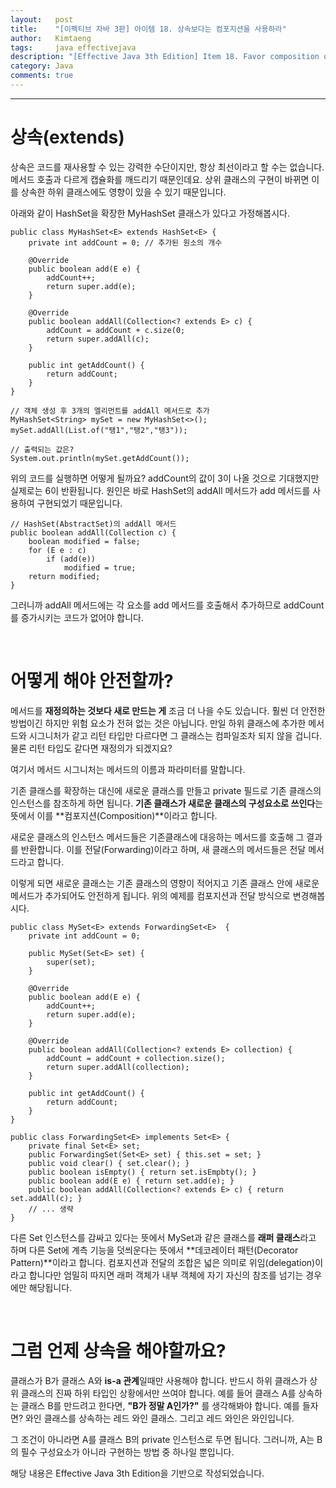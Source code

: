 ```yaml
---
layout:   post
title:    "[이펙티브 자바 3판] 아이템 18. 상속보다는 컴포지션을 사용하라"
author:   Kimtaeng
tags: 	  java effectivejava
description: "[Effective Java 3th Edition] Item 18. Favor composition over inheritance" 
category: Java
comments: true
---
```


<hr/>

# 상속(extends)

상속은 코드를 재사용할 수 있는 강력한 수단이지만, 항상 최선이라고 할 수는 없습니다.
메서드 호출과 다르게 캡슐화를 깨드리기 때문인데요. 상위 클래스의 구현이 바뀌면
이를 상속한 하위 클래스에도 영향이 있을 수 있기 때문입니다.

아래와 같이 HashSet을 확장한 MyHashSet 클래스가 있다고 가정해봅시다.

<pre class="line-numbers"><code class="language-java" data-start="1">public class MyHashSet&lt;E&gt; extends HashSet&lt;E&gt; {
    private int addCount = 0; // 추가된 원소의 개수

    @Override
    public boolean add(E e) {
        addCount++;
        return super.add(e);
    }

    @Override
    public boolean addAll(Collection&lt;? extends E&gt; c) {
        addCount = addCount + c.size(0;
        return super.addAll(c);
    }

    public int getAddCount() {
        return addCount;
    }
}

// 객체 생성 후 3개의 엘리먼트를 addAll 메서드로 추가
MyHashSet&lt;String&gt; mySet = new MyHashSet&lt;&gt;();
mySet.addAll(List.of("탱1","탱2","탱3"));

// 출력되는 값은?
System.out.println(mySet.getAddCount());
</code></pre>

위의 코드를 실행하면 어떻게 될까요? addCount의 값이 3이 나올 것으로 기대했지만 실제로는 6이 반환됩니다.
원인은 바로 HashSet의 addAll 메서드가 add 메서드를 사용하여 구현되었기 때문입니다.

<pre class="line-numbers"><code class="language-java" data-start="1">// HashSet(AbstractSet)의 addAll 메서드
public boolean addAll(Collection<? extends E> c) {
    boolean modified = false;
    for (E e : c)
        if (add(e))
            modified = true;
    return modified;
}
</code></pre>

그러니까 addAll 메서드에는 각 요소를 add 메서드를 호출해서 추가하므로 addCount를 증가시키는 코드가 없어야 합니다.

<br/>

# 어떻게 해야 안전할까?

메서드를 **재정의하는 것보다 새로 만드는 게** 조금 더 나을 수도 있습니다. 훨씬 더 안전한 방법이긴 하지만
위험 요소가 전혀 없는 것은 아닙니다. 만일 하위 클래스에 추가한 메서드와 시그니처가 같고 리턴 타입만 다르다면
그 클래스는 컴파일조차 되지 않을 겁니다. 물론 리턴 타입도 같다면 재정의가 되겠지요?

<div class="post_caption">여기서 메서드 시그니처는 메서드의 이름과 파라미터를 말합니다.</div> 

기존 클래스를 확장하는 대신에 새로운 클래스를 만들고 private 필드로 기존 클래스의 인스턴스를 참조하게 하면 됩니다.
**기존 클래스가 새로운 클래스의 구성요소로 쓰인다**는 뜻에서 이를 **컴포지션(Composition)**이라고 합니다.

새로운 클래스의 인스턴스 메서드들은 기존클래스에 대응하는 메서드를 호출해 그 결과를 반환합니다.
이를 전달(Forwarding)이라고 하며, 새 클래스의 메서드들은 전달 메서드라고 합니다.

이렇게 되면 새로운 클래스는 기존 클래스의 영향이 적어지고 기존 클래스 안에 새로운 메서드가 추가되어도 안전하게 됩니다.
위의 예제를 컴포지션과 전달 방식으로 변경해봅시다. 

<pre class="line-numbers"><code class="language-java" data-start="1">public class MySet&lt;E&gt; extends ForwardingSet&lt;E&gt;  {
    private int addCount = 0;

    public MySet(Set&lt;E&gt; set) {
        super(set);
    }

    @Override
    public boolean add(E e) {
        addCount++;
        return super.add(e);
    }

    @Override
    public boolean addAll(Collection&lt;? extends E&gt; collection) {
        addCount = addCount + collection.size();
        return super.addAll(collection);
    }

    public int getAddCount() {
        return addCount;
    }
}

public class ForwardingSet&lt;E&gt; implements Set&lt;E&gt; {
    private final Set&lt;E&gt; set;
    public ForwardingSet(Set&lt;E&gt; set) { this.set = set; }
    public void clear() { set.clear(); }
    public boolean isEmpty() { return set.isEmpbty(); }
    public boolean add(E e) { return set.add(e); }
    public boolean addAll(Collection&lt;? extends E&gt; c) { return set.addAll(c); }
    // ... 생략
}
</code></pre>

다른 Set 인스턴스를 감싸고 있다는 뜻에서 MySet과 같은 클래스를 **래퍼 클래스**라고 하며
다른 Set에 계측 기능을 덧씌운다는 뜻에서 **데코레이터 패턴(Decorator Pattern)**이라고 합니다.
컴포지션과 전달의 조합은 넓은 의미로 위임(delegation)이라고 합니다만 엄밀히 따지면 래퍼 객체가
내부 객체에 자기 자신의 참조를 넘기는 경우에만 해당됩니다.

<br/>

# 그럼 언제 상속을 해야할까요?

클래스가 B가 클래스 A와 **is-a 관계**일때만 사용해야 합니다.
반드시 하위 클래스가 상위 클래스의 진짜 하위 타입인 상황에서만 쓰여야 합니다. 예를 들어 클래스 A를 상속하는
클래스 B를 만드려고 한다면, **"B가 정말 A인가?"** 를 생각해봐야 합니다. 
예를 들자면? 와인 클래스를 상속하는 레드 와인 클래스. 그리고 레드 와인은 와인입니다.

그 조건이 아니라면 A를 클래스 B의 private 인스턴스로 두면 됩니다.
그러니까, A는 B의 필수 구성요소가 아니라 구현하는 방법 중 하나일 뿐입니다.

<div class="post_caption">해당 내용은 Effective Java 3th Edition을 기반으로 작성되었습니다.</div>